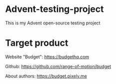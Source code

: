 # Advent-testing-project
This is my Advent open-source testing project

# Target product
Website "Budget": https://budgethq.com

Github: https://github.com/range-of-motion/budget

About authors: https://budget.pixely.me

